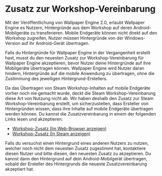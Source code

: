 # Zusatz zur Workshop-Vereinbarung

Mit der Veröffentlichung von Wallpaper Engine 2.0, erlaubt Wallpaper Engine es Nutzern, Hintergründe aus dem Workshop auf deren Android-Mobilgeräte zu transferieren. Mobile Endgeräte können nicht direkt auf den Workshop zugreifen, Nutzer müssen Hintergründe von der Windows-Version auf ihr Android-Gerät übertragen.

Falls du Hintergründe für Wallpaper Engine in der Vergangenheit erstellt hast, musst du den neuesten Zusatz zur Workshop-Vereinbarung für Wallpaper Engine akzeptieren, bevor Nutzer deine Hintergründe auf ihre Mobilgeräte übertragen können. Wallpaper Engine wird Nutzer daran hindern, Hintergründe auf die mobile Anwendung zu übertragen, ohne die Zustimmung des jeweiligen Hintergrund-Erstellers.

Da das Übertragen von Steam Workshop-Inhalten auf mobile Endgeräte vorher noch nie gemacht wurde, deckt die Steam Workshop-Vereinbarung diese Art von Nutzung nicht ab. Wir haben deshalb den Zusatz zur Steam Workshop-Vereinbarung erstellt, um sicherzustellen, dass Ersteller von Hintergründen wissen, dass ihre Inhalte auf mobile Endgeräte übertragen werden können. Du kannst die Zusatzvereinbarung in einem der folgenden Links lesen und akzeptieren:

* [Workshop-Zusatz (Im Web-Browser anzeigen)](https://store.steampowered.com/workshopeula/431960/)
* <a href="steam://url/WorkshopEula/431960/">Workshop-Zusatz (In Steam anzeigen)</a>

Falls du versuchst einen Hintergrund eines anderen Nutzers zu nutzen, welcher noch nicht dem neuesten Zusatz zugestimmt hat, kontaktiere diesen Nutzer und bitte diesen, den neuesten Zusatz zu akzeptieren. Du kannst dann den Hintergrund auf dein Android-Mobilgerät übertragen, sobald der Ersteller des Hintergrunds die neueste Zusatzvereinbarung akzeptiert hat.
